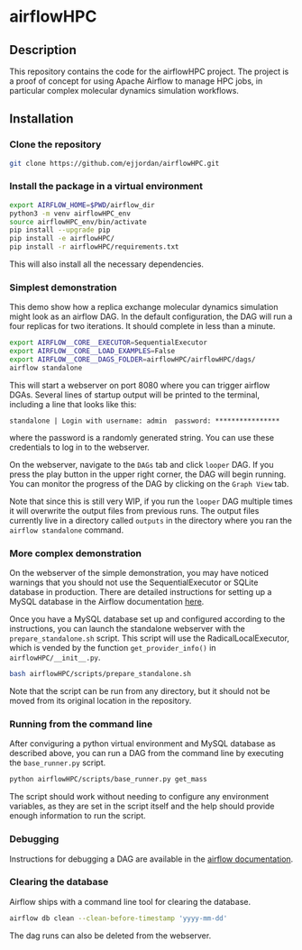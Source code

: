 # airflowHPC

## Description
This repository contains the code for the airflowHPC project. 
The project is a proof of concept for using Apache Airflow to manage HPC jobs,
in particular complex molecular dynamics simulation workflows.

## Installation

### Clone the repository
```bash
git clone https://github.com/ejjordan/airflowHPC.git
```

### Install the package in a virtual environment
```bash
export AIRFLOW_HOME=$PWD/airflow_dir
python3 -m venv airflowHPC_env
source airflowHPC_env/bin/activate
pip install --upgrade pip
pip install -e airflowHPC/
pip install -r airflowHPC/requirements.txt
```

This will also install all the necessary dependencies.

### Simplest demonstration
This demo show how a replica exchange molecular dynamics simulation might look as 
an airflow DAG. 
In the default configuration, the DAG will run a four replicas for two iterations. 
It should complete in less than a minute.

```bash
export AIRFLOW__CORE__EXECUTOR=SequentialExecutor
export AIRFLOW__CORE__LOAD_EXAMPLES=False
export AIRFLOW__CORE__DAGS_FOLDER=airflowHPC/airflowHPC/dags/
airflow standalone
```

This will start a webserver on port 8080 where you can trigger airflow DGAs.
Several lines of startup output will be printed to the terminal, including a
line that looks like this:

`standalone | Login with username: admin  password: ****************`


where the password is a randomly generated string. 
You can use these credentials to log in to the webserver.

On the webserver, navigate to the `DAGs` tab and click `looper` DAG.
If you press the play button in the upper right corner, the DAG will begin running.
You can monitor the progress of the DAG by clicking on the `Graph View` tab.

Note that since this is still very WIP, 
if you run the `looper` DAG multiple times 
it will overwrite the output files from previous runs.
The output files currently live in a directory called `outputs`
in the directory where you ran the `airflow standalone` command.

### More complex demonstration
On the webserver of the simple demonstration, you may have noticed warnings
that you should not use the SequentialExecutor or SQLite database in production.
There are detailed instructions for setting up a MySQL database in the Airflow 
documentation 
[here](https://airflow.apache.org/docs/apache-airflow/stable/howto/set-up-database.html).

Once you have a MySQL database set up and configured according to the instructions,
you can launch the standalone webserver with the `prepare_standalone.sh` script.
This script will use the RadicalLocalExecutor, which is vended by the function
`get_provider_info()` in `airflowHPC/__init__.py`.
```bash
bash airflowHPC/scripts/prepare_standalone.sh
```

Note that the script can be run from any directory, but it should not be moved
from its original location in the repository.

### Running from the command line
After conviguring a python virtual environment and MySQL database as described above,
you can run a DAG from the command line by executing the `base_runner.py` script.
```bash
python airflowHPC/scripts/base_runner.py get_mass
```
The script should work without needing to configure any environment variables,
as they are set in the script itself and the help should provide enough information
to run the script.

### Debugging
Instructions for debugging a DAG are available in the 
[airflow documentation](https://airflow.apache.org/docs/apache-airflow/stable/core-concepts/executor/debug.html#testing-dags-with-dag-test).

### Clearing the database
Airflow ships with a command line tool for clearing the database.
```bash
airflow db clean --clean-before-timestamp 'yyyy-mm-dd'
```
The dag runs can also be deleted from the webserver.
